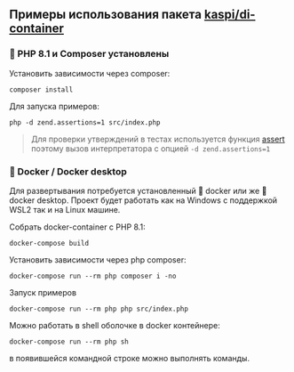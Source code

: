 ## Примеры использования пакета [kaspi/di-container](https://github.com/agdobrynin/di-container)

### 📃 PHP 8.1 и Composer установлены

Установить зависимости через composer:
```shell
composer install
```

Для запуска примеров:
```shell
php -d zend.assertions=1 src/index.php
```

> Для проверки утверждений в тестах используется функция [assert](https://www.php.net/assert)
> поэтому вызов интерпретатора с опцией `-d zend.assertions=1`

### 🐳 Docker / Docker desktop

Для развертывания потребуется установленный 🐳 docker
или же 🐋 docker desktop.
Проект будет работать как на Windows с поддержкой WSL2 так и на Linux машине.

Собрать docker-container c PHP 8.1:
```shell
docker-compose build
```
Установить зависимости через php composer:
```shell
docker-compose run --rm php composer i -no
```

Запуск примеров
```shell
docker-compose run --rm php php src/index.php
```

Можно работать в shell оболочке в docker контейнере:
```shell
docker-compose run --rm php sh
```
в появившейся командной строке можно выполнять команды.
